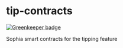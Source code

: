 # tip-contracts

[![Greenkeeper badge](https://badges.greenkeeper.io/waellet/waellet-contracts.svg)](https://greenkeeper.io/)

Sophia smart contracts for the tipping feature
